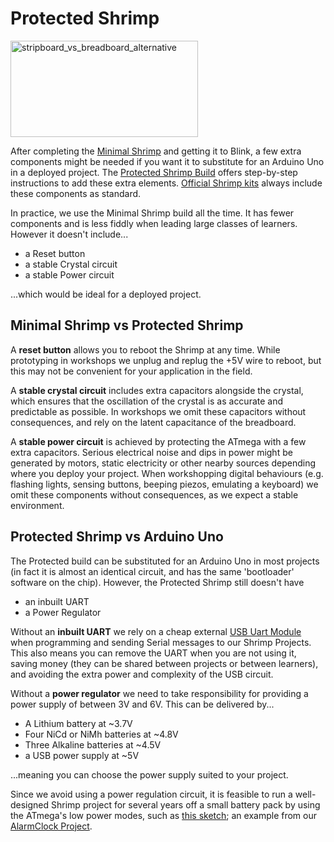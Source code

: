 # Protected Shrimp

<a href="http://shrimping.it/blog/wp-content/uploads/2012/09/stripboard_vs_breadboard_alternative.jpg"><img class="aligncenter size-medium wp-image-68" src="http://shrimping.it/blog/wp-content/uploads/2012/09/stripboard_vs_breadboard_alternative-300x154.jpg" alt="stripboard_vs_breadboard_alternative" width="300" height="154" /></a>

After completing the [Minimal Shrimp](../blink/build.html) and getting it to Blink, a few extra components might be needed if you want it to substitute for an Arduino Uno in a deployed project. The [Protected Shrimp Build](build.html) offers step-by-step instructions to add these extra elements. [Official Shrimp kits](../../kit/shrimp.html) always include these components as standard.

In practice, we use the Minimal Shrimp build all the time. It has fewer components and is less fiddly when leading large classes of learners. However it doesn't include...

* a Reset button 
* a stable Crystal circuit
* a stable Power circuit

...which would be ideal for a deployed project.

## Minimal Shrimp vs Protected Shrimp

A **reset button** allows you to reboot the Shrimp at any time. While prototyping in workshops we unplug and replug the +5V wire to reboot, but this may not be convenient for your application in the field.

A **stable crystal circuit** includes extra capacitors alongside the crystal, which ensures that the oscillation of the crystal is as accurate and predictable as possible. In workshops we omit these capacitors without consequences, and rely on the latent capacitance of the breadboard.

A **stable power circuit** is achieved by protecting the ATmega with a few extra capacitors. Serious electrical noise and dips in power might be generated by motors, static electricity or other nearby sources depending where you deploy your project. When workshopping digital behaviours (e.g. flashing lights, sensing buttons, beeping piezos, emulating a keyboard) we omit these components without consequences, as we expect a stable environment.

## Protected Shrimp vs Arduino Uno

The Protected build can be substituted for an Arduino Uno in most projects (in fact it is almost an identical circuit, and has the same 'bootloader' software on the chip). However, the Protected Shrimp still doesn't have

* an inbuilt UART
* a Power Regulator

Without an **inbuilt UART** we rely on a cheap external [USB Uart Module](../../kit/cp2102.html) when programming and sending Serial messages to our Shrimp Projects. This also means you can remove the UART when you are not using it, saving money (they can be shared between projects or between learners), and avoiding the extra power and complexity of the USB circuit.

Without a **power regulator** we need to take responsibility for providing a power supply of between 3V and 6V. This can be delivered by...

* A Lithium battery at ~3.7V
* Four NiCd or NiMh batteries at ~4.8V
* Three Alkaline batteries at ~4.5V
* a USB power supply at ~5V

...meaning you can choose the power supply suited to your project. 

Since we avoid using a power regulation circuit, it is feasible to run a well-designed Shrimp project for several years off a small battery pack by using the ATmega's low power modes, such as [this sketch](https://github.com/ShrimpingIt/projects/blob/master/sketchbook/shrimpingit/alarmclock/Clock03LowPowerSetTime/Clock03LowPowerSetTime.ino); an example from our [AlarmClock Project](../alarmclock/).